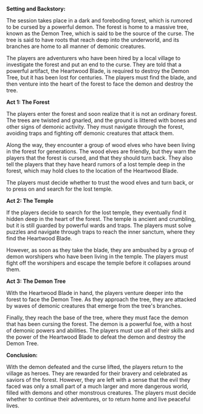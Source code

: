 **Setting and Backstory:**

The session takes place in a dark and foreboding forest, which is rumored to be cursed by a powerful demon. The forest is home to a massive tree, known as the Demon Tree, which is said to be the source of the curse. The tree is said to have roots that reach deep into the underworld, and its branches are home to all manner of demonic creatures.

The players are adventurers who have been hired by a local village to investigate the forest and put an end to the curse. They are told that a powerful artifact, the Heartwood Blade, is required to destroy the Demon Tree, but it has been lost for centuries. The players must find the blade, and then venture into the heart of the forest to face the demon and destroy the tree.

**Act 1: The Forest**

The players enter the forest and soon realize that it is not an ordinary forest. The trees are twisted and gnarled, and the ground is littered with bones and other signs of demonic activity. They must navigate through the forest, avoiding traps and fighting off demonic creatures that attack them.

Along the way, they encounter a group of wood elves who have been living in the forest for generations. The wood elves are friendly, but they warn the players that the forest is cursed, and that they should turn back. They also tell the players that they have heard rumors of a lost temple deep in the forest, which may hold clues to the location of the Heartwood Blade.

The players must decide whether to trust the wood elves and turn back, or to press on and search for the lost temple.

**Act 2: The Temple**

If the players decide to search for the lost temple, they eventually find it hidden deep in the heart of the forest. The temple is ancient and crumbling, but it is still guarded by powerful wards and traps. The players must solve puzzles and navigate through traps to reach the inner sanctum, where they find the Heartwood Blade.

However, as soon as they take the blade, they are ambushed by a group of demon worshipers who have been living in the temple. The players must fight off the worshipers and escape the temple before it collapses around them.

**Act 3: The Demon Tree**

With the Heartwood Blade in hand, the players venture deeper into the forest to face the Demon Tree. As they approach the tree, they are attacked by waves of demonic creatures that emerge from the tree's branches.

Finally, they reach the base of the tree, where they must face the demon that has been cursing the forest. The demon is a powerful foe, with a host of demonic powers and abilities. The players must use all of their skills and the power of the Heartwood Blade to defeat the demon and destroy the Demon Tree.

**Conclusion:**

With the demon defeated and the curse lifted, the players return to the village as heroes. They are rewarded for their bravery and celebrated as saviors of the forest. However, they are left with a sense that the evil they faced was only a small part of a much larger and more dangerous world, filled with demons and other monstrous creatures. The players must decide whether to continue their adventures, or to return home and live peaceful lives.